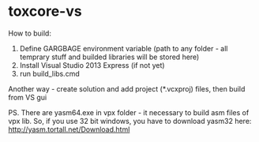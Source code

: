 # toxcore-vs 

How to build:
1. Define GARGBAGE environment variable (path to any folder - all temprary stuff and builded libraries will be stored here)
2. Install Visual Studio 2013 Express (if not yet)
3. run build_libs.cmd

Another way - create solution and add project (*.vcxproj) files, then build from VS gui

PS. There are yasm64.exe in vpx folder - it necessary to build asm files of vpx lib. So, if you use 32 bit windows, you have to download yasm32 here: http://yasm.tortall.net/Download.html
